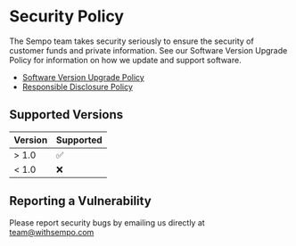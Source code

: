 # Security Policy

The Sempo team takes security seriously to ensure the security of customer funds and private information. See our Software Version Upgrade Policy for information on how we update and support software.

- [Software Version Upgrade Policy](https://drive.google.com/file/d/1vjEQPDkCI72tdwosTT1VgglwIF5ohRJY/view?usp=sharing)
- [Responsible Disclosure Policy](https://drive.google.com/file/d/1jc_xs5KierUudF7VvPgyBJ6GqjW4jN4_/view?usp=sharing)

## Supported Versions

| Version | Supported          |
| ------- | ------------------ |
| > 1.0   | :white_check_mark: |
| < 1.0   | :x:                |

## Reporting a Vulnerability

Please report security bugs by emailing us directly at [team@withsempo.com](mailto:team@withsempo.com)
